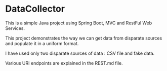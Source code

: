 # DataCollector

This is a simple Java project using Spring Boot, MVC and RestFul Web Services.

This project demonstrates the way we can get data from disparate sources and populate it in a uniform format.

I have used only two disparate sources of data : CSV file and fake data.

Various URI endpoints are explained in the REST.md file.
